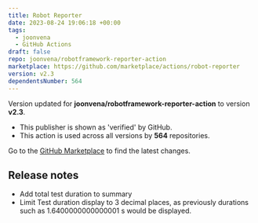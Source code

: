 ```yaml
---
title: Robot Reporter
date: 2023-08-24 19:06:18 +00:00
tags:
  - joonvena
  - GitHub Actions
draft: false
repo: joonvena/robotframework-reporter-action
marketplace: https://github.com/marketplace/actions/robot-reporter
version: v2.3
dependentsNumber: 564
---
```



Version updated for **joonvena/robotframework-reporter-action** to version **v2.3**.
- This publisher is shown as 'verified' by GitHub.
- This action is used across all versions by **564** repositories.

Go to the [GitHub Marketplace](https://github.com/marketplace/actions/robot-reporter) to find the latest changes.

## Release notes

- Add total test duration to summary
- Limit Test duration display to 3 decimal places, as previously durations such as 1.6400000000000001 s would be displayed.
